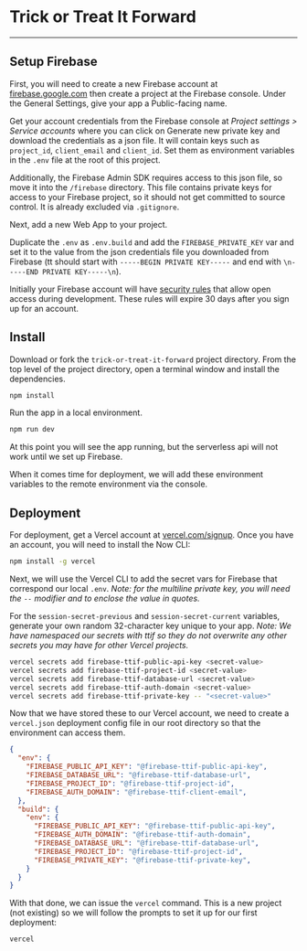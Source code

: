 # Trick or Treat It Forward

---

## Setup Firebase

First, you will need to create a new Firebase account at [firebase.google.com](https://firebase.google.com/) then create a project at the Firebase console. Under the General Settings, give your app a Public-facing name.

Get your account credentials from the Firebase console at _Project settings > Service accounts_ where you can click on Generate new private key and download the credentials as a json file. It will contain keys such as `project_id`, `client_email` and `client_id`. Set them as environment variables in the `.env` file at the root of this project.

Additionally, the Firebase Admin SDK requires access to this json file, so move it into the `/firebase` directory. This file contains private keys for access to your Firebase project, so it should not get committed to source control. It is already excluded via `.gitignore`.

Next, add a new Web App to your project.

Duplicate the `.env` as `.env.build` and add the `FIREBASE_PRIVATE_KEY` var and set it to the value from the json credentials file you downloaded from Firebase (tt should start with `-----BEGIN PRIVATE KEY-----` and end with `\n-----END PRIVATE KEY-----\n`).

Initially your Firebase account will have [security rules](https://firebase.google.com/docs/firestore/security/overview) that allow open access during development. These rules will expire 30 days after you sign up for an account.

## Install

Download or fork the `trick-or-treat-it-forward` project directory. From the top level of the project directory, open a terminal window and install the dependencies.

```sh
npm install
```

Run the app in a local environment.

```sh
npm run dev
```

At this point you will see the app running, but the serverless api will not work until we set up Firebase.

When it comes time for deployment, we will add these environment variables to the remote environment via the console. 


## Deployment

For deployment, get a Vercel account at [vercel.com/signup](https://vercel.com/signup). Once you have an account, you will need to install the Now CLI:

```sh
npm install -g vercel
```

Next, we will use the Vercel CLI to add the secret vars for Firebase that correspond our local `.env`. _Note: for the multiline private key, you will need the `--` modifier and to enclose the value in quotes._

For the `session-secret-previous` and `session-secret-current` variables, generate your own random 32-character key unique to your app. _Note: We have namespaced our secrets with ttif so they do not overwrite any other secrets you may have for other Vercel projects._

```sh
vercel secrets add firebase-ttif-public-api-key <secret-value>
vercel secrets add firebase-ttif-project-id <secret-value>
vercel secrets add firebase-ttif-database-url <secret-value>
vercel secrets add firebase-ttif-auth-domain <secret-value>
vercel secrets add firebase-ttif-private-key -- "<secret-value>"
```

Now that we have stored these to our Vercel account, we need to create a `vercel.json` deployment config file in our root directory so that the environment can access them.

```json
{
  "env": {
    "FIREBASE_PUBLIC_API_KEY": "@firebase-ttif-public-api-key",
    "FIREBASE_DATABASE_URL": "@firebase-ttif-database-url",
    "FIREBASE_PROJECT_ID": "@firebase-ttif-project-id",
    "FIREBASE_AUTH_DOMAIN": "@firebase-ttif-client-email",
  },
  "build": {
    "env": {
      "FIREBASE_PUBLIC_API_KEY": "@firebase-ttif-public-api-key",
      "FIREBASE_AUTH_DOMAIN": "@firebase-ttif-auth-domain",
      "FIREBASE_DATABASE_URL": "@firebase-ttif-database-url",
      "FIREBASE_PROJECT_ID": "@firebase-ttif-project-id",
      "FIREBASE_PRIVATE_KEY": "@firebase-ttif-private-key",
    }
  }
}
```

With that done, we can issue the `vercel` command. This is a new project (not existing) so we will follow the prompts to set it up for our first deployment:

```sh
vercel
```